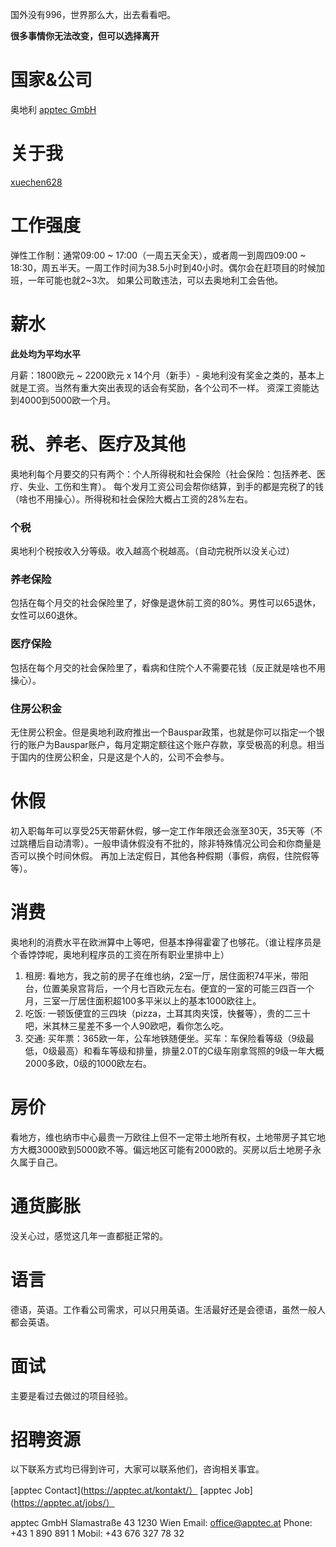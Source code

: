 国外没有996，世界那么大，出去看看吧。

**很多事情你无法改变，但可以选择离开**

# 国家&公司

奥地利 [apptec GmbH](https://apptec.at/)

# 关于我

[xuechen628](https://github.com/xuechen628)

# 工作强度

弹性工作制：通常09:00 ~ 17:00（一周五天全天），或者周一到周四09:00 ~ 18:30，周五半天。一周工作时间为38.5小时到40小时。偶尔会在赶项目的时候加班，一年可能也就2~3次。
如果公司敢违法，可以去奥地利工会告他。

# 薪水

**此处均为平均水平**

月薪：1800欧元 ~ 2200欧元 x 14个月（新手）- 奥地利没有奖金之类的，基本上就是工资。当然有重大突出表现的话会有奖励，各个公司不一样。
资深工资能达到4000到5000欧一个月。

# 税、养老、医疗及其他
  
奥地利每个月要交的只有两个：个人所得税和社会保险（社会保险：包括养老、医疗、失业、工伤和生育）。
每个发月工资公司会帮你结算，到手的都是完税了的钱（啥也不用操心）。所得税和社会保险大概占工资的28%左右。

### 个税

奥地利个税按收入分等级。收入越高个税越高。（自动完税所以没关心过）

### 养老保险

包括在每个月交的社会保险里了，好像是退休前工资的80%。男性可以65退休，女性可以60退休。

### 医疗保险

包括在每个月交的社会保险里了，看病和住院个人不需要花钱（反正就是啥也不用操心）。

### 住房公积金

无住房公积金。但是奥地利政府推出一个Bauspar政策，也就是你可以指定一个银行的账户为Bauspar账户，每月定期定额往这个账户存款，享受极高的利息。相当于国内的住房公积金，只是这是个人的，公司不会参与。

# 休假

初入职每年可以享受25天带薪休假，够一定工作年限还会涨至30天，35天等（不过跳槽后自动清零）。一般申请休假没有不批的，除非特殊情况公司会和你商量是否可以换个时间休假。
再加上法定假日，其他各种假期（事假，病假，住院假等等）。
  
# 消费

奥地利的消费水平在欧洲算中上等吧，但基本挣得霍霍了也够花。（谁让程序员是个香饽饽呢，奥地利程序员的工资在所有职业里排中上）
1. 租房: 看地方，我之前的房子在维也纳，2室一厅，居住面积74平米，带阳台，位置美泉宫背后，一个月七百欧元左右。便宜的一室的可能三四百一个月，三室一厅居住面积超100多平米以上的基本1000欧往上。
2. 吃饭: 一顿饭便宜的三四块（pizza，土耳其肉夹馍，快餐等），贵的二三十吧，米其林三星差不多一个人90欧吧，看你怎么吃。
3. 交通: 买年票：365欧一年，公车地铁随便坐。买车：车保险看等级（9级最低，0级最高）和看车等级和排量，排量2.0T的C级车刚拿驾照的9级一年大概2000多欧，0级的1000欧左右。

# 房价

看地方，维也纳市中心最贵一万欧往上但不一定带土地所有权，土地带房子其它地方大概3000欧到5000欧不等。偏远地区可能有2000欧的。买房以后土地房子永久属于自己。

# 通货膨胀

没关心过，感觉这几年一直都挺正常的。

# 语言

德语，英语。工作看公司需求，可以只用英语。生活最好还是会德语，虽然一般人都会英语。


# 面试

主要是看过去做过的项目经验。

# 招聘资源

以下联系方式均已得到许可，大家可以联系他们，咨询相关事宜。

[apptec Contact](https://apptec.at/kontakt/）
[apptec Job](https://apptec.at/jobs/）

apptec GmbH
Slamastraße 43
1230 Wien
Email: office@apptec.at
Phone: +43 1 890 891 1
Mobil: +43 676 327 78 32
